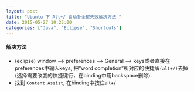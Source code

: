 ```yaml
---
layout: post
title: "Ubuntu 下 Alt+/ 自动补全键失效解决方法 "
date: 2015-05-27 10:25:00
categories: ["Java", "Eclipse", "Shortcuts"]
---
```


#### 解决方法
* (eclipse) window --> preferences --> General --> keys或者直接在preferences中输入keys, 把“word completion”所对应的快捷解`(alt+/)`去掉(选择需要改变的快捷键行，在binding中用backspace删除).
* 找到 `Content Assist`, 在binding中按住alt+/


